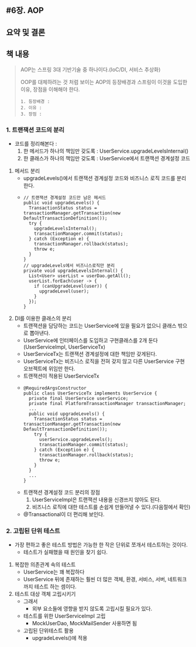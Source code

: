 #6장. AOP
---

## 요약 및 결론
> 
    
## 책 내용
> AOP는 스프링 3대 기반기술 중 하나이다.(IoC/DI, 서비스 추상화)
>
> OOP를 대체하려는 것 처럼 보이는 AOP의 등장배경과 스프링이 이것을 도입한 이유, 장점을 이해해야 한다.
> ```
> 1. 등장배경 : 
> 2. 이유 : 
> 3. 장점 : 
> ```
> 


### 1. 트랜잭션 코드의 분리
- 코드를 정리해본다 :
    1. 한 메서드가 하나의 책임만 갖도록 : UserService.upgradeLevelsInternal()
    2. 한 클래스가 하나의 책임만 갖도록 : UserService에서 트랜잭션 경계설정 코드
1. 메서드 분리
    - upgradeLevels()에서 트랜잭션 경계설정 코드와 비즈니스 로직 코드를 분리한다.
    - ```
      // 트랜잭션 경계설정 코드만 남은 메서드
      public void upgradeLevels() {
        TransactionStatus status = transactionManager.getTransaction(new DefaultTransactionDefinition());
        try {
          upgradeLevelsInternal();
          transactionManager.commit(status);
        } catch (Exception e) {
          transactionManager.rollback(status);
          throw e;
        }
      }      
      // upgradeLevels에서 비즈니스로직만 분리
      private void upgradeLevelsInternal() {
        List<User> userList = userDao.getAll();
        userList.forEach(user -> {
          if (canUpgradeLevel(user)) {
            upgradeLevel(user);
          }
        });
      }
      ```
2. DI를 이용한 클래스의 분리
    - 트랜잭션을 담당하는 코드는 UserService에 있을 필요가 없으니 클래스 밖으로 뽑아낸다.
    - UserService에 인터페이스를 도입하고 구현클래스를 2개 둔다(UserServiceImpl, UserServiceTx)
    - UserServiceTx는 트랜잭션 경계설정에 대한 책임만 갖게된다.
    - UserServiceTx는 비즈니스 로직을 전혀 갖지 않고 다른 UserService 구현 오브젝트에 위임만 한다.
    - 트랜잭션이 적용된 UserServiceTx
    - ```
      @RequiredArgsConstructor
      public class UserServiceTx implements UserService {      
        private final UserService userService;
        private final PlatformTransactionManager transactionManager;  
        ...
        public void upgradeLevels() {
          TransactionStatus status = transactionManager.getTransaction(new DefaultTransactionDefinition());
          try {
            userService.upgradeLevels();
            transactionManager.commit(status);
          } catch (Exception e) {
            transactionManager.rollback(status);
            throw e;
          }
        }
        ...
      }
      ```
    - 트랜잭션 경계설정 코드 분리의 장점
        1. UserServiceImpl은 트랜잭션 내용을 신경쓰지 않아도 된다.
        2. 비즈니스 로직에 대한 테스트를 손쉽게 만들어낼 수 있다.(다음절에서 확인)
    - @Transactional이 더 편리해 보인다.

### 2. 고립된 단위 테스트
- 가장 편하고 좋은 테스트 방법은 가능한 한 작은 단위로 쪼개서 테스트하는 것이다.
    - 테스트가 실패했을 때 원인을 찾기 쉽다.
1. 복잡한 의존관계 속의 테스트
    - UserService는 꽤 복잡하다
    - UserService 뒤에 존재하는 훨씬 더 많은 객체, 환경, 서비스, 서버, 네트워크까지 테스트 하는 셈이다.
2. 테스트 대상 객체 고립시키기
    - 그래서
        - 외부 요소들에 영향을 받지 않도록 고립시킬 필요가 있다.
    - 테스트를 위한 UserServiceImpl 고립
        - MockUserDao, MockMailSender 사용하면 됨
    - 고립된 단위테스트 활용
        - upgradeLevels()에 적용
        
        